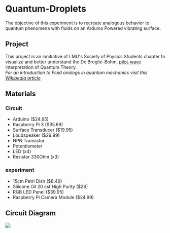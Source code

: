 # Quantum-Droplets
The objective of this experiment is to recreate analogous behavior to quantum phenomena with fluids on an Arduino Powered vibrating surface.

## Project
This project is an innitiative of LMU's Society of Physics Students chapter to visualize and better understand the De Broglie–Bohm, [pilot-wave](https://en.wikipedia.org/wiki/Pilot_wave) interpretation of Quantum Theory.<br>
*For an introduction to Fluid analogs in quantum mechanics visit this [Wikipedia article](https://en.m.wikipedia.org/wiki/Fluid_analogs_in_quantum_mechanics)*

## Materials
### Circuit
- Arduino ($24.95)
- Raspberry Pi 3 ($35.69)
- Surface Transducer ($19.95)
- Loudspeaker ($29.99)
- NPN Transistor
- Potentiometer
- LED (x4)
- Resistor 330Ohm (x3)

### experiment
- 15cm Petri Dish ($8.49)
- Silicone Oil 20 cst High Purity ($26)
- RGB LED Panel ($39.95)
- Raspberry Pi Camera Module ($24.99)

## Circuit Diagram
<img src="http://juanjoneri.com/img/Quantum/Diagram.PNG"/>

